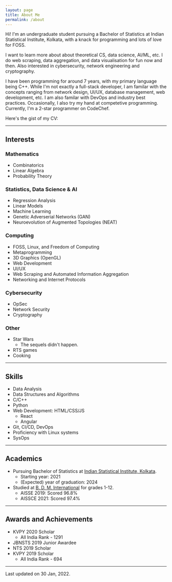 ```yaml
---
layout: page
title: About Me
permalink: /about
---
```


Hi!
I'm an undergraduate student pursuing a Bachelor of Statistics at Indian Statistical Institute, Kolkata, with a knack for programming and lots of love for FOSS.

I want to learn more about about theoretical CS, data science, AI/ML, etc. I do web scraping, data aggregation, and data visualisation for fun now and then. Also interested in cybersecurity, network engineering and cryptography.

I have been programming for around 7 years, with my primary language being C++. While I'm not exactly a full-stack developer, I am familar with the concepts ranging from network design, UI/UX, database management, web development, etc. I am also familar with DevOps and industry best practices. Occasionally, I also try my hand at competetive programming. Currently, I'm a 2-star programmer on CodeChef.

Here's the gist of my CV:

---

## Interests

### Mathematics

- Combinatorics
- Linear Algebra
- Probability Theory

### Statistics, Data Science & AI

- Regression Analysis
- Linear Models
- Machine Learning
- Genetic Adverserial Networks (GAN)
- Neuroevolution of Augmented Topologies (NEAT)

### Computing

- FOSS, Linux, and Freedom of Computing
- Metaprogramming
- 3D Graphics (OpenGL)
- Web Development
- UI/UX
- Web Scraping and Automated Information Aggregation
- Networking and Internet Protocols

### Cybersecurity

- OpSec
- Network Security
- Cryptography

### Other

- Star Wars
    - The sequels didn't happen.
- RTS games
- Cooking

---
## Skills

- Data Analysis
- Data Structures and Algorithms
- C/C++
- Python
- Web Development: HTML/CSS/JS
    - React
    - Angular
- Git, CI/CD, DevOps
- Proficiency with Linux systems
- SysOps

---
## Academics

- Pursuing Bachelor of Statistics at [Indian Statistical Institute, Kolkata](https://www.isical.ac.in).
    - Starting year: 2021
    - (Expected) year of graduation: 2024
- Studied at [B. D. M. International](https://bdmi.org) for grades 1-12.
    - AISSE 2019: Scored 96.8%
    - AISSCE 2021: Scored 97.4%


---
## Awards and Achievements

- KVPY 2020 Scholar
    - All India Rank - 1291
- JBNSTS 2019 Junior Awardee
- NTS 2019 Scholar
- KVPY 2019 Scholar
    - All India Rank - 694

---

Last updated on 30 Jan, 2022.
